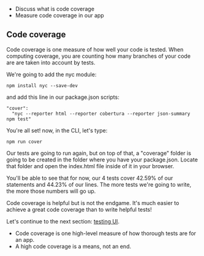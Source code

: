 <ul class='insert learning-objectives'>
<li>Discuss what is code coverage</li>
<li>Measure code coverage in our app</li>
</ul>

## Code coverage

Code coverage is one measure of how well your code is tested. When computing coverage, you are counting how many branches of your code are are taken into account by tests.

We're going to add the nyc module:

```
npm install nyc --save-dev
```

and add this line in our package.json scripts:

```
"cover":
  "nyc --reporter html --reporter cobertura --reporter json-summary npm test"
```

You're all set!
now, in the CLI, let's type:

```
npm run cover
```

Our tests are going to run again, but on top of that, a "coverage" folder is going to be created in the folder where you have your package.json. Locate that folder and open the index.html file inside of it in your browser.

You'll be able to see that for now, our 4 tests cover 42.59% of our statements and 44.23% of our lines. The more tests we're going to write, the more those numbers will go up.

Code coverage is helpful but is not the endgame. It's much easier to achieve a great code coverage than to write helpful tests!

Let's continue to the next section: [testing UI](#testing-a-geospatial-app/3-testing-uis).

<ul class='insert takeaways'>
<li>Code coverage is one high-level measure of how thorough tests are for an app.</li>
<li>A high code coverage is a means, not an end.</li>
</ul>
